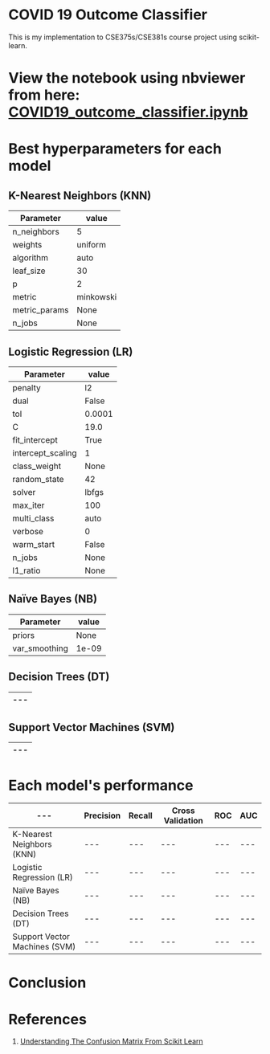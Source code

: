 # COVID 19 Outcome Classifier
This is my implementation to CSE375s/CSE381s course project using scikit-learn.

# View the notebook using nbviewer from here: [COVID19_outcome_classifier.ipynb](https://nbviewer.org/github/k0T0z/COVID-19-outcome-classifier/blob/master/COVID19_outcome_classifier.ipynb)

# Best hyperparameters for each model

## K-Nearest Neighbors (KNN)

| Parameter | value |
| --- | --- |
| n_neighbors | 5 |
| weights | uniform |
| algorithm | auto |
| leaf_size | 30 |
| p | 2 |
| metric | minkowski |
| metric_params | None |
| n_jobs | None |

## Logistic Regression (LR)

| Parameter | value |
| --- | --- |
| penalty | l2 |
| dual | False |
| tol | 0.0001 |
| C | 19.0 |
| fit_intercept | True |
| intercept_scaling | 1 |
| class_weight | None |
| random_state | 42 |
| solver | lbfgs |
| max_iter | 100 |
| multi_class | auto |
| verbose | 0 |
| warm_start | False |
| n_jobs | None |
| l1_ratio | None |

## Naïve Bayes (NB)

| Parameter | value |
| --- | --- |
| priors | None |
| var_smoothing | 1e-09 |

## Decision Trees (DT)

| --- |
| --- |

## Support Vector Machines (SVM)

| --- |
| --- |

# Each model's performance

| --- | Precision | Recall | Cross Validation | ROC | AUC |
| --- | --- | --- | --- | --- | --- |
| K-Nearest Neighbors (KNN) | --- | --- | --- | --- | --- |
| Logistic Regression (LR) | --- | --- | --- | --- | --- |
| Naïve Bayes (NB) | --- | --- | --- | --- | --- |
| Decision Trees (DT) | --- | --- | --- | --- | --- |
| Support Vector Machines (SVM) | --- | --- | --- | --- | --- |

# Conclusion


# References

1. [Understanding The Confusion Matrix From Scikit Learn](https://towardsdatascience.com/understanding-the-confusion-matrix-from-scikit-learn-c51d88929c79)

